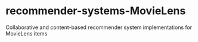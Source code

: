 # recommender-systems-MovieLens
Collaborative and content-based recommender system implementations for MovieLens items
